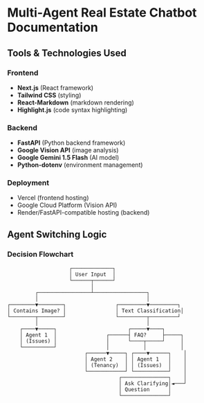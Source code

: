 # Multi-Agent Real Estate Chatbot Documentation

## Tools & Technologies Used

### Frontend
- **Next.js** (React framework)
- **Tailwind CSS** (styling)
- **React-Markdown** (markdown rendering)
- **Highlight.js** (code syntax highlighting)

### Backend
- **FastAPI** (Python backend framework)
- **Google Vision API** (image analysis)
- **Google Gemini 1.5 Flash** (AI model)
- **Python-dotenv** (environment management)

### Deployment
- Vercel (frontend hosting)
- Google Cloud Platform (Vision API)
- Render/FastAPI-compatible hosting (backend)

## Agent Switching Logic

### Decision Flowchart
```plaintext
                    ┌─────────────┐
                    │ User Input  │
                    └──────┬──────┘
                           │
         ┌─────────────────┴─────────────────┐
         │                                   │
┌────────▼────────┐                ┌─────────▼─────────┐
│ Contains Image? │                │ Text Classification│
└────────┬────────┘                └─────────┬─────────┘
         │                                   │
    ┌────▼─────┐                       ┌─────▼────┐
    │ Agent 1  │                ┌──────┤ FAQ?     ├─────┐
    │ (Issues) │                │      └────┬─────┘     │
    └──────────┘                │           │           │
                         ┌──────▼─────┐ ┌────▼──────┐    │
                         │ Agent 2    │ │ Agent 1   │    │
                         │ (Tenancy)  │ │ (Issues)  │    │
                         └────────────┘ └───────────┘    │
                                    ┌───────────────┐    │
                                    │ Ask Clarifying│◄───┘
                                    │ Question      │
                                    └───────────────┘
